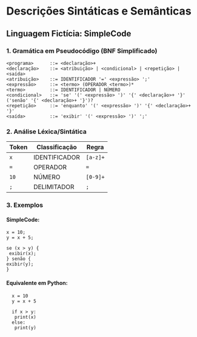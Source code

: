 # Descrições Sintáticas e Semânticas 

## Linguagem Fictícia: SimpleCode

### 1. Gramática em Pseudocódigo (BNF Simplificado)

    <programa>      ::= <declaração>+
    <declaração>    ::= <atribuição> | <condicional> | <repetição> | <saída>
    <atribuição>    ::= IDENTIFICADOR '=' <expressão> ';'
    <expressão>     ::= <termo> (OPERADOR <termo>)*
    <termo>         ::= IDENTIFICADOR | NÚMERO
    <condicional>   ::= 'se' '(' <expressão> ')' '{' <declaração>+ '}' ('senão' '{' <declaração>+ '}')?
    <repetição>     ::= 'enquanto' '(' <expressão> ')' '{' <declaração>+ '}'
    <saída>         ::= 'exibir' '(' <expressão> ')' ';'

### 2. Análise Léxica/Sintática

| Token         | Classificação     | Regra        |
|---------------|-------------------|--------------|
| `x`           | IDENTIFICADOR     | `[a-z]+`     |
| `=`           | OPERADOR          | `=`          |
| `10`          | NÚMERO            | `[0-9]+`     |
| `;`           | DELIMITADOR       | `;`          |

### 3. Exemplos

#### SimpleCode:

    x = 10;
    y = x + 5;

    se (x > y) {
     exibir(x);
    } senão {
    exibir(y);
    } 

#### Equivalente em Python:

      x = 10
      y = x + 5

      if x > y:
       print(x)
      else:
       print(y)
